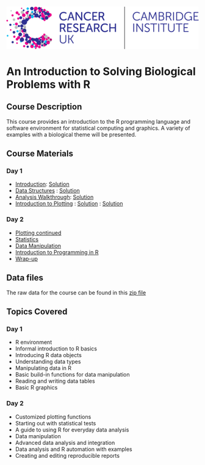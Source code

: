 ![](images/CRUK_CAMBRIDGE_I_Pos_RGB_300.jpg)

# An Introduction to Solving Biological Problems with R

## Course Description

This course provides an introduction to the R programming language and software environment for statistical computing and graphics. A variety of examples with a biological theme will be presented.

## Course Materials

### Day 1

- [Introduction](Session1.1-intro.nb.html): [Solution](solution-exercise1.pdf)
- [Data Structures](Session1.2-data-structures.nb.html) : [Solution](solution-exercise2.pdf)
- [Analysis Walkthrough](Session1.3-walkthrough.nb.html): [Solution](solution-exercise3.pdf)
- [Introduction to Plotting](Session1.4-plotting.nb.html) : [Solution](solution-exercise4a.pdf) : [Solution](solution-exercise4b.pdf)

### Day 2

- [Plotting continued](Session2.1-plotting2.nb.html)
- [Statistics](Session2.2-stats.nb.html)
- [Data Manipulation](Session2.3-data-manipulation.nb.html)
- [Introduction to Programming in R](Session2.4-programming.nb.html)
- [Wrap-up](Session2.5-reports-and-wrap-up.nb.html)

## Data files

The raw data for the course can be found in this [zip file](Basic_R_Course.zip)

## Topics Covered

### Day 1

- R environment
- Informal introduction to R basics
- Introducing R data objects
- Understanding data types
- Manipulating data in R
- Basic build-in functions for data manipulation
- Reading and writing data tables
- Basic R graphics

### Day 2

- Customized plotting functions
- Starting out with statistical tests
- A guide to using R for everyday data analysis
- Data manipulation
- Advanced data analysis and integration
- Data analysis and R automation with examples
 - Creating and editing reproducible reports


